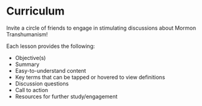 # Curriculum

Invite a circle of friends to engage in stimulating discussions about Mormon Transhumanism!

Each lesson provides the following:
- Objective(s)
- Summary
- Easy-to-understand content
- Key terms that can be tapped or hovered to view definitions
- Discussion questions
- Call to action
- Resources for further study/engagement

